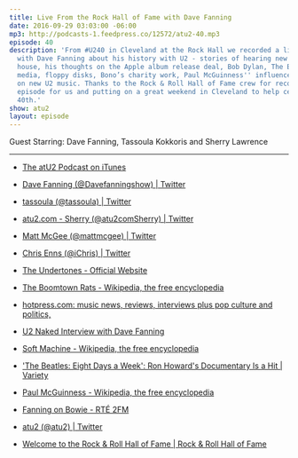 ```yaml
---
title: Live From the Rock Hall of Fame with Dave Fanning
date: 2016-09-29 03:03:00 -06:00
mp3: http://podcasts-1.feedpress.co/12572/atu2-40.mp3
episode: 40
description: 'From #U240 in Cleveland at the Rock Hall we recorded a live conversation
  with Dave Fanning about his history with U2 - stories of hearing new albums in Bono’s
  house, his thoughts on the Apple album release deal, Bob Dylan, The Beatles, social
  media, floppy disks, Bono’s charity work, Paul McGuinness'' influence, and his thoughts
  on new U2 music. Thanks to the Rock & Roll Hall of Fame crew for recording this
  episode for us and putting on a great weekend in Cleveland to help celebrate U2’s
  40th.'
show: atu2
layout: episode
---
```


Guest Starring: Dave Fanning, Tassoula Kokkoris and Sherry Lawrence

***

* [The atU2 Podcast on iTunes][1]

* [Dave Fanning (@Davefanningshow) | Twitter][2]

* [tassoula (@tassoula) | Twitter][3]

* [atu2.com - Sherry (@atu2comSherry) | Twitter][4]

* [Matt McGee (@mattmcgee) | Twitter][5]

* [Chris Enns (@iChris) | Twitter][6]

* [The Undertones - Official Website][7]

* [The Boomtown Rats - Wikipedia, the free encyclopedia][8]

* [hotpress.com: music news, reviews, interviews plus pop culture and politics,][9]

* [U2 Naked Interview with Dave Fanning][10]

* [Soft Machine - Wikipedia, the free encyclopedia][11]

* ['The Beatles: Eight Days a Week': Ron Howard's Documentary Is a Hit | Variety][12]

* [Paul McGuinness - Wikipedia, the free encyclopedia][13]

* [Fanning on Bowie - RTÉ&nbsp;2FM][14]

* [atu2 (@atu2) | Twitter][15]

* [Welcome to the Rock &amp; Roll Hall of Fame | Rock &amp; Roll Hall of Fame][16]

[1]: https://itunes.apple.com/ca/podcast/the-atu2-podcast/id1018994132?mt=2
[2]: https://twitter.com/davefanningshow
[3]: https://twitter.com/tassoula
[4]: https://twitter.com/atu2comSherry
[5]: https://twitter.com/mattmcgee
[6]: https://twitter.com/ichris
[7]: http://www.theundertones.com/_/Home.html
[8]: https://en.wikipedia.org/wiki/The_Boomtown_Rats
[9]: http://www.hotpress.com/
[10]: http://www.rte.ie/archives/exhibitions/937-u2/291786-u2-naked/
[11]: https://en.wikipedia.org/wiki/Soft_Machine
[12]: http://variety.com/2016/film/news/beatles-eight-days-a-week-ron-howard-documentary-1201871901/
[13]: https://en.wikipedia.org/wiki/Paul_McGuinness
[14]: http://2fm.rte.ie/2016/01/11/fanning-on-bowie/
[15]: https://twitter.com/atu2
[16]: https://www.rockhall.com/

